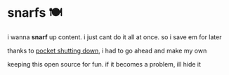 # snarfs 🍽️

i wanna **snarf** up content. i just cant do it all at once. so i save em for later

thanks to [pocket shutting down](https://support.mozilla.org/en-US/kb/future-of-pocket), i had to go ahead and make my own

keeping this open source for fun. if it becomes a problem, ill hide it
